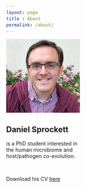 ```yaml
---
layout: page
title : About
permalink: /about/
---
```


![Dan](/images/daniel_sprockett.jpg)


<h2>Daniel Sprockett</h2>
<p>is a PhD student interested in<br>the human microbiome and <br>host/pathogen co-evolution.</p>
<br>

Download his CV [here](/documents/Sprockett_CV_180920.pdf)


